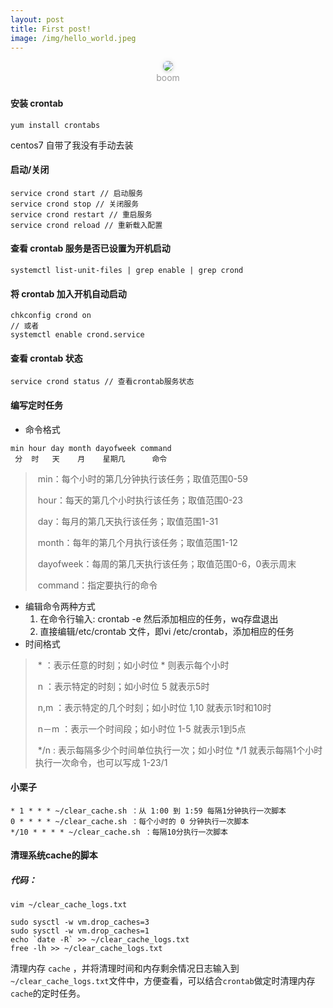 ```yaml
---
layout: post
title: First post!
image: /img/hello_world.jpeg
---
```


<center>
    <img style="border-radius: 0.5125em;
    box-shadow: 0 2px 4px 0 rgba(34,36,38,.12),0 0px 10px 0 rgba(34,36,38,.08);"
    src="https://user-gold-cdn.xitu.io/2019/7/15/16bf398f751e3355?w=1016&h=567&f=jpeg&s=485665">
    <br>
    <div style="color:orange; border-bottom: 0px solid #d9d9d9;
    display: inline-block;
    color: #999;
    padding: 2px;">boom</div>
</center>

#### 安装 crontab

```shell
yum install crontabs
```

centos7 自带了我没有手动去装

#### 启动/关闭

```shell
service crond start // 启动服务
service crond stop // 关闭服务
service crond restart // 重启服务
service crond reload // 重新载入配置
```

#### 查看 crontab 服务是否已设置为开机启动

```shell
systemctl list-unit-files | grep enable | grep crond
```

#### 将 crontab 加入开机自动启动 

```shell
chkconfig crond on
// 或者
systemctl enable crond.service
```

#### 查看 crontab 状态

```shell
service crond status // 查看crontab服务状态
```

#### 编写定时任务

- 命令格式

```shell
min hour day month dayofweek command
 分  时   天    月    星期几      命令
```

> ​      min：每个小时的第几分钟执行该任务；取值范围0-59
>
> ​      hour：每天的第几个小时执行该任务；取值范围0-23
>
> ​      day：每月的第几天执行该任务；取值范围1-31
>
> ​      month：每年的第几个月执行该任务；取值范围1-12
>
> ​      dayofweek：每周的第几天执行该任务；取值范围0-6，0表示周末
>
> ​      command：指定要执行的命令

- 编辑命令两种方式
  1. 在命令行输入: crontab -e 然后添加相应的任务，wq存盘退出
  2. 直接编辑/etc/crontab 文件，即vi /etc/crontab，添加相应的任务
- 时间格式

> ​      \* ：表示任意的时刻；如小时位 * 则表示每个小时
>
> ​      n ：表示特定的时刻；如小时位 5 就表示5时
>
> ​      n,m ：表示特定的几个时刻；如小时位 1,10 就表示1时和10时
>
> ​      n－m ：表示一个时间段；如小时位 1-5 就表示1到5点
>
> ​      */n : 表示每隔多少个时间单位执行一次；如小时位 */1 就表示每隔1个小时执行一次命令，也可以写成 1-23/1

#### 小栗子

```shell
* 1 * * * ~/clear_cache.sh ：从 1:00 到 1:59 每隔1分钟执行一次脚本
0 * * * * ~/clear_cache.sh ：每个小时的 0 分钟执行一次脚本
*/10 * * * * ~/clear_cache.sh ：每隔10分执行一次脚本
```

#### 清理系统cache的脚本

##### 代码：

```shell
vim ~/clear_cache_logs.txt
```



```shell
sudo sysctl -w vm.drop_caches=3
sudo sysctl -w vm.drop_caches=1
echo `date -R` >> ~/clear_cache_logs.txt
free -lh >> ~/clear_cache_logs.txt
```

清理内存 `cache` ，并将清理时间和内存剩余情况日志输入到`~/clear_cache_logs.txt`文件中，方便查看，可以结合`crontab`做定时清理内存`cache`的定时任务。